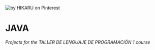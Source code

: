 ![](https://i.pinimg.com/564x/27/89/b8/2789b8851e12a671e40acddf396daee9.jpg "by HIKARU on Pinterest")

# JAVA
*Projects for the TALLER DE LENGUAJE DE PROGRAMACIÓN 1 course*
